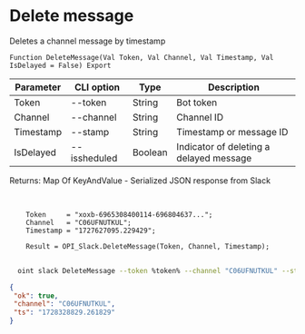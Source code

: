 ﻿---
sidebar_position: 4
---

# Delete message
 Deletes a channel message by timestamp



`Function DeleteMessage(Val Token, Val Channel, Val Timestamp, Val IsDelayed = False) Export`

  | Parameter | CLI option | Type | Description |
  |-|-|-|-|
  | Token | --token | String | Bot token |
  | Channel | --channel | String | Channel ID |
  | Timestamp | --stamp | String | Timestamp or message ID |
  | IsDelayed | --issheduled | Boolean | Indicator of deleting a delayed message |

  
  Returns:  Map Of KeyAndValue - Serialized JSON response from Slack

<br/>




```bsl title="Code example"
    Token     = "xoxb-6965308400114-696804637...";
    Channel   = "C06UFNUTKUL";
    Timestamp = "1727627095.229429";

    Result = OPI_Slack.DeleteMessage(Token, Channel, Timestamp);
```



```sh title="CLI command example"
    
  oint slack DeleteMessage --token %token% --channel "C06UFNUTKUL" --stamp "1714146538.221929" --issheduled %issheduled%

```

```json title="Result"
{
 "ok": true,
 "channel": "C06UFNUTKUL",
 "ts": "1728328829.261829"
}
```
